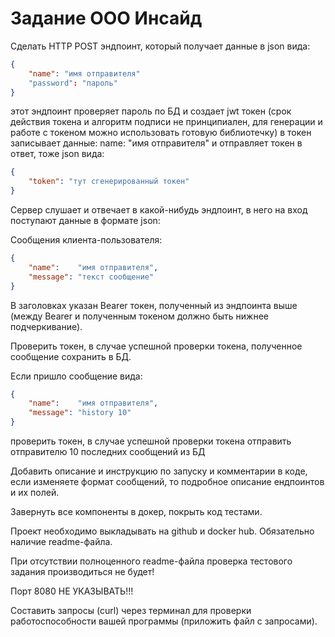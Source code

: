 # Задание ООО Инсайд 

Сделать HTTP POST эндпоинт, который получает данные в json вида:

```json
{
    "name": "имя отправителя"
    "password": "пароль" 
}
```

этот эндпоинт проверяет пароль по БД и создает jwt
токен (срок действия токена и алгоритм подписи не
принципиален, для генерации и работе с токеном можно
использовать готовую библиотечку) в токен записывает
данные: name: "имя отправителя"
и отправляет токен в ответ, тоже json вида:

```json
{
    "token": "тут сгенерированный токен" 
}
```

Сервер слушает и отвечает в какой-нибудь эндпоинт, в
него на вход поступают данные в формате json:

Сообщения клиента-пользователя:

```json
{
    "name":    "имя отправителя",
    "message": "текст сообщение"
}
```

В заголовках указан Bearer токен, полученный из
эндпоинта выше (между Bearer и полученным токеном
должно быть нижнее подчеркивание).

Проверить токен, в случае успешной проверки токена,
полученное сообщение сохранить в БД.

Если пришло сообщение вида:

```json
{
    "name":    "имя отправителя",
    "message": "history 10"
}
```

проверить токен, в случае успешной проверки токена отправить отправителю 10 последних сообщений из БД

Добавить описание и инструкцию по запуску и
комментарии в коде, если изменяете формат сообщений,
то подробное описание ендпоинтов и их полей.

Завернуть все компоненты в докер, покрыть код тестами.

Проект необходимо выкладывать на github и docker hub. Обязательно наличие readme-файла.

При отсутствии полноценного readme-файла проверка тестового задания производиться не будет!

Порт 8080 НЕ УКАЗЫВАТЬ!!!

Составить запросы (curl) через терминал для проверки работоспособности вашей программы (приложить файл с запросами).
